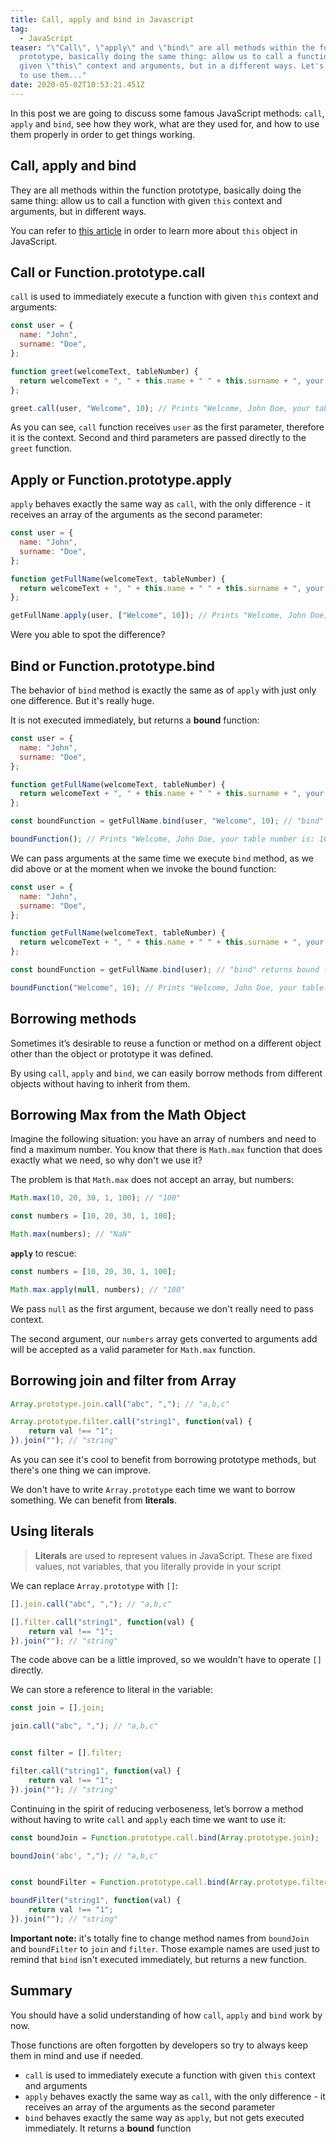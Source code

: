 ```yaml
---
title: Call, apply and bind in Javascript
tag:
  - JavaScript
teaser: "\"Call\", \"apply\" and \"bind\" are all methods within the function
  prototype, basically doing the same thing: allow us to call a function with
  given \"this\" context and arguments, but in a different ways. Let's see how
  to use them..."
date: 2020-05-02T10:53:21.451Z
---
```

In this post we are going to discuss some famous JavaScript methods: `call`, `apply` and `bind`, see how they work, what are they used for, and how to use them properly in order to get things working.

## Call, apply and bind

They are all methods within the function prototype, basically doing the same thing: allow us to call a function with given `this` context and arguments, but in different ways.

You can refer to [this article](/2020-05-02-understanding-this-in-javascript/) in order to learn more about `this` object in JavaScript.

## Call or Function.prototype.call

`call` is used to immediately execute a function with given `this` context and arguments:

```javascript
const user = {
  name: "John",
  surname: "Doe",
};

function greet(welcomeText, tableNumber) {
  return welcomeText + ", " + this.name + " " + this.surname + ", your table number is: " + tableNumber;
};

greet.call(user, "Welcome", 10); // Prints "Welcome, John Doe, your table number is: 10"
```

As you can see, `call` function receives `user` as the first parameter, therefore it is the context. Second and third parameters are passed directly to the `greet` function.

## Apply or Function.prototype.apply

`apply` behaves exactly the same way as `call`, with the only difference - it receives an array of the arguments as the second parameter:

```javascript
const user = {
  name: "John",
  surname: "Doe",
};

function getFullName(welcomeText, tableNumber) {
  return welcomeText + ", " + this.name + " " + this.surname + ", your table number is: " + tableNumber;
};

getFullName.apply(user, ["Welcome", 10]); // Prints "Welcome, John Doe, your table number is: 10"
```

Were you able to spot the difference?

## Bind or Function.prototype.bind

The behavior of `bind` method is exactly the same as of `apply` with just only one difference. But it's really huge.

It is not executed immediately, but returns a **bound** function:

```javascript
const user = {
  name: "John",
  surname: "Doe",
};

function getFullName(welcomeText, tableNumber) {
  return welcomeText + ", " + this.name + " " + this.surname + ", your table number is: " + tableNumber;
};

const boundFunction = getFullName.bind(user, "Welcome", 10); // "bind" returns bound function

boundFunction(); // Prints "Welcome, John Doe, your table number is: 10"
```

We can pass arguments at the same time we execute `bind` method, as we did above or at the moment when we invoke the bound function:

```javascript
const user = {
  name: "John",
  surname: "Doe",
};

function getFullName(welcomeText, tableNumber) {
  return welcomeText + ", " + this.name + " " + this.surname + ", your table number is: " + tableNumber;
};

const boundFunction = getFullName.bind(user); // "bind" returns bound function

boundFunction("Welcome", 10); // Prints "Welcome, John Doe, your table number is: 10"
```

## Borrowing methods

Sometimes it’s desirable to reuse a function or method on a different object other than the object or prototype it was defined. 

By using `call`, `apply` and `bind`, we can easily borrow methods from different objects without having to inherit from them.

## Borrowing Max from the Math Object

Imagine the following situation: you have an array of numbers and need to find a maximum number. You know that there is `Math.max` function that does exactly what we need, so why don't we use it? 

The problem is that `Math.max` does not accept an array, but numbers:

```javascript
Math.max(10, 20, 30, 1, 100); // "100"

const numbers = [10, 20, 30, 1, 100];

Math.max(numbers); // "NaN"
```

**`apply`** to rescue:

```javascript
const numbers = [10, 20, 30, 1, 100];

Math.max.apply(null, numbers); // "100"
```

We pass `null` as the first argument, because we don't really need to pass context. 

The second argument, our `numbers` array gets converted to arguments add will be accepted as a valid parameter for `Math.max` function.

## Borrowing join and filter from Array

```javascript
Array.prototype.join.call("abc", ","); // "a,b,c"

Array.prototype.filter.call("string1", function(val) {
    return val !== "1";
}).join(""); // "string"
```

As you can see it's cool to benefit from borrowing prototype methods, but there's one thing we can improve. 

We don't have to write `Array.prototype` each time we want to borrow something. We can benefit from **literals**.

## Using literals

> **Literals** are used to represent values in JavaScript. These are fixed values, not variables, that you literally provide in your script

We can replace `Array.prototype` with `[]`:

```javascript
[].join.call("abc", ","); // "a,b,c"

[].filter.call("string1", function(val) {
    return val !== "1";
}).join(""); // "string"
```

The code above can be a little improved, so we wouldn't have to operate `[]` directly. 

We can store a reference to literal in the variable:

```javascript
const join = [].join;

join.call("abc", ","); // "a,b,c"


const filter = [].filter;

filter.call("string1", function(val) {
    return val !== "1";
}).join(""); // "string"
```

Continuing in the spirit of reducing verboseness, let’s borrow a method without having to write `call` and `apply` each time we want to use it:

```javascript
const boundJoin = Function.prototype.call.bind(Array.prototype.join);

boundJoin('abc', ","); // "a,b,c"


const boundFilter = Function.prototype.call.bind(Array.prototype.filter);

boundFilter("string1", function(val) {
    return val !== "1";
}).join(""); // "string"
```

**Important note:** it's totally fine to change method names from `boundJoin` and `boundFilter` to `join` and `filter`. Those example names are used just to remind that `bind` isn't executed immediately, but returns a new function.

## Summary

You should have a solid understanding of how `call`, `apply` and `bind` work by now. 

Those functions are often forgotten by developers so try to always keep them in mind and use if needed.

* `call` is used to immediately execute a function with given `this` context and arguments
* `apply` behaves exactly the same way as `call`, with the only difference - it receives an array of the arguments as the second parameter
* `bind` behaves exactly the same way as `apply`, but not gets executed immediately. It returns a **bound** function